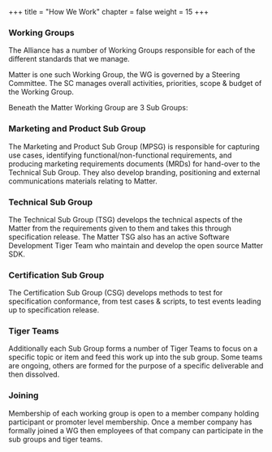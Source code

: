 +++
title = "How We Work"
chapter = false
weight = 15
+++

### Working Groups

The Alliance has a number of Working Groups responsible for each of the different standards that we manage.

Matter is one such Working Group, the WG is governed by a Steering Committee. The SC manages overall activities, priorities, scope & budget of the Working Group.

Beneath the Matter Working Group are 3 Sub Groups:

### Marketing and Product Sub Group

The Marketing and Product Sub Group (MPSG) is responsible for capturing use cases, identifying functional/non-functional requirements, and producing marketing requirements documents (MRDs) for hand-over to the Technical Sub Group.
They also develop branding, positioning and external communications materials relating to Matter.

### Technical Sub Group

The Technical Sub Group (TSG) develops the technical aspects of the Matter from the requirements given to them and takes this through specification release.
The Matter TSG also has an active Software Development Tiger Team who maintain and develop the open source Matter SDK.

### Certification Sub Group

The Certification Sub Group (CSG) develops methods to test for specification conformance, from test cases & scripts, to test events leading up to specification release.

### Tiger Teams

Additionally each Sub Group forms a number of Tiger Teams to focus on a specific topic or item and feed this work up into the sub group. Some teams are ongoing, others are formed for the purpose of a specific deliverable and then dissolved.

### Joining

Membership of each working group is open to a member company holding participant or promoter level membership. Once a member company has formally joined a WG then employees of that company can participate in the sub groups and tiger teams.
